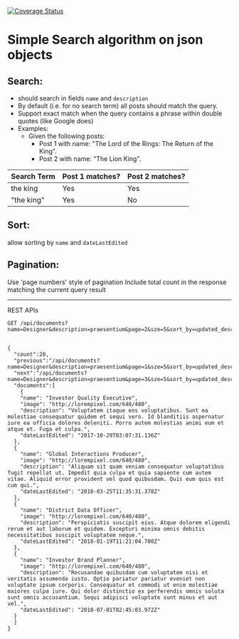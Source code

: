 [![Coverage Status](https://coveralls.io/repos/github/pjangam/SimpleSearch/badge.svg?branch=master)](https://coveralls.io/github/pjangam/SimpleSearch?branch=master)
# Simple Search algorithm on json objects
## Search:
- should search in fields `name` and `description`
- By default (i.e. for no search term) all posts should match the query.
- Support exact match when the query contains a phrase within double quotes (like Google does)
- Examples:
    - Given the following posts:
      - Post 1 with name: "The Lord of the Rings: The Return of the King".
      - Post 2 with name: "The Lion King".

| Search Term | Post 1 matches? | Post 2 matches? |
|--|--|--|
| the king | Yes | Yes |
| "the king" | Yes | No |

## Sort:

allow sorting by `name` and `dateLastEdited`
## Pagination:
Use 'page numbers' style of pagination
Include total count in the response matching the current query result 


<!-- ![Diagram Image Link](./Design.plantuml) -->


--------

REST APIs

```
GET /api/documents?name=Designer&description=praesentium&page=2&sze=5&sort_by=updated_desc


{
  "count":20,
  "previous":"/api/documents?name=Designer&description=praesentium&page=1&sze=5&sort_by=updated_desc",
  "next":"/api/documents?name=Designer&description=praesentium&page=3&sze=5&sort_by=updated_desc",
  "documents":[
    {
    "name": "Investor Quality Executive",
    "image": "http://lorempixel.com/640/480",
    "description": "Voluptatem itaque eos voluptatibus. Sunt ea molestiae consequatur quidem et sequi vero. Id blanditiis aspernatur iure ea officia dolores deleniti. Porro autem molestias animi eum et atque et. Fuga et culpa.",
    "dateLastEdited": "2017-10-29T03:07:31.136Z"
  },
  {
    "name": "Global Interactions Producer",
    "image": "http://lorempixel.com/640/480",
    "description": "Aliquam sit quam veniam consequatur voluptatibus fugit repellat ut. Impedit quia culpa et quia sapiente cum autem vitae. Aliquid error provident vel quod quibusdam. Quis eum quis est cum qui.",
    "dateLastEdited": "2018-03-25T11:35:31.378Z"
  },
  {
    "name": "District Data Officer",
    "image": "http://lorempixel.com/640/480",
    "description": "Perspiciatis suscipit eius. Atque dolorem eligendi rerum et aut laborum et quidem. Excepturi minima omnis debitis necessitatibus suscipit voluptatem neque.",
    "dateLastEdited": "2018-01-19T11:21:04.700Z"
  },
  {
    "name": "Investor Brand Planner",
    "image": "http://lorempixel.com/640/480",
    "description": "Recusandae quibusdam cum voluptatem nisi et veritatis assumenda iusto. Optio pariatur pariatur eveniet non voluptate ipsum corporis. Consequatur et commodi ut enim molestiae maiores culpa iure. Qui dolor distinctio ex perferendis omnis soluta sunt omnis accusantium. Sequi adipisci voluptate sunt minus et aut vel.",
    "dateLastEdited": "2018-07-01T02:45:03.972Z"
  }
  ]
}
```